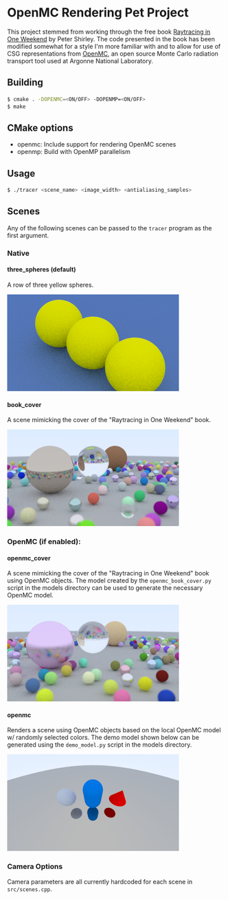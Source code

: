 # OpenMC Rendering Pet Project

This project stemmed from working through the free book [Raytracing in One Weekend](https://raytracing.github.io/books/RayTracingInOneWeekend.html) by Peter Shirley. The code presented in the book has been modified somewhat for a style I'm more familiar with and to allow for use of CSG representations from [OpenMC](https://github.com/openmc-dev/openmc/), an open source Monte Carlo radiation transport tool used at Argonne National Laboratory.

## Building

```bash
$ cmake . -DOPENMC=<ON/OFF> -DOPENMP=<ON/OFF>
$ make
```

## CMake options

  - openmc: Include support for rendering OpenMC scenes
  - openmp: Build with OpenMP parallelism

## Usage

```bash
$ ./tracer <scene_name> <image_width> <antialiasing_samples>
```

## Scenes

Any of the following scenes can be passed to the `tracer` program as the first argument.

### Native

#### three_spheres (default)

A row of three yellow spheres.

![Three Spheres](https://github.com/pshriwise/openmc_render/blob/master/images/three_spheres.png)

#### book_cover

A scene mimicking the cover of the "Raytracing in One Weekend" book.

![Book Cover](https://github.com/pshriwise/openmc_render/blob/master/images/book_cover.png)

### OpenMC (if enabled):
#### openmc_cover

A scene mimicking the cover of the "Raytracing in One Weekend" book using OpenMC objects. The
model created by the `openmc_book_cover.py` script in the models directory can be used to
generate the necessary OpenMC model.

  ![OpenMC Book Cover](https://github.com/pshriwise/openmc_render/blob/master/images/openmc_book_cover.png)
#### openmc

Renders a scene using OpenMC objects based on the local OpenMC model w/ randomly selected colors. The demo model
shown below can be generated using the `demo_model.py` script in the models directory.

  ![OpenMC General Demo](https://github.com/pshriwise/openmc_render/blob/master/images/openmc_demo.png)


### Camera Options

Camera parameters are all currently hardcoded for each scene in `src/scenes.cpp`.

